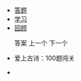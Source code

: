 # 
  <link rel="stylesheet" href="./res/layui/css/layui.css">
  <link rel="stylesheet" href="./res/static/css/index.css">
  <script src="./res/layui/layui.js"></script>
  <script src="./js/dataSource.js"></script>
  <script src="./js/loader.js"></script>

  <!-- nav部分 -->
  <div class="nav">
    <div class="layui-container">
      <div class="nav-list">
        <ul class="layui-nav">
          <li class="layui-nav-item layui-this"><a href="./">答题</a></li>
          <li class="layui-nav-item"><a href="todo">学习</a></li>
          <li class="layui-nav-item"><a href="review">回顾</a></li>
        </ul>
        <ul class="layui-nav-right">
          <a class="layui-btn layui-btn-primary" onclick="getAnswer()">答案</a>
          <a class="layui-btn layui-btn-primary" onclick="getPrevious()">上一个</a>
          <a class="layui-btn layui-btn-primary layui-this" onclick="getNext()">下一个</a>
        </ul>
      </div>
      <span id="index_view" class="nav-index"></span>
    </div>
  </div>

  <!-- main部分 -->
  <div class="main-about">
    <div class="layui-container">
      <div class="layui-row">
        <div class="tabJob">
          <div class="content">
            <ul>
              <li>
                <p id="topic_view2">爱上古诗：100题闯关</p>
              </li>
              <li>
                <p id="answer_view" style="color: #ff00a3"></p>
              </li>
            </ul>
          </div>
          <div class="content" id="poem_view_container">
            <p id="poem_view"></p>
          </div>
        </div>
      </div>
    </div>
  </div>

  <script id="topicView" type="text/html">
    {{ d.topic }}
  </script>

  <script id="answerView" type="text/html">
    {{ d.answer }}
  </script>

  <script id="poemView" type="text/html">
    <ul>
      <li>
        <h2 style="display: inline"><a style="color: #0000ff" href ="https://baike.baidu.com/item/{{ d.title }}" target="_blank">{{ d.title }}</a></h2>
        <h5 style="display: inline">{{ d.author }}</h5>
      </li>
    {{#  layui.each(d.contentList, function(index, item){ }}
      <li>
        <span>{{ item }}</span>
      </li>
    {{#  }); }}
    {{#  if(d.contentList.length === 0){ }}
      无数据
    {{#  } }} 
    </ul>
  </script>

  <!--[if lt IE 9]>
  <script src="https://cdn.staticfile.org/html5shiv/r29/html5.min.js"></script>
  <script src="https://cdn.staticfile.org/respond.js/1.4.2/respond.min.js"></script>
  <![endif]-->
  <script>
    layui.config({
      base: './res/static/js/'
    }).use('firm');
  </script>

  <script src="./index.js">
  </script>
